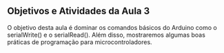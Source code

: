 ## Objetivos e Atividades da Aula 3

O objetivo desta aula é dominar os comandos básicos do Arduino como o serialWrite() e o serialRead().
Além disso, mostraremos algumas boas práticas de programação para microcontroladores. 
